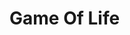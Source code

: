 # Game Of Life
[](https://user-images.githubusercontent.com/22868816/31047290-c09cb3ee-a5bc-11e7-9fde-95080c89f13f.png)
